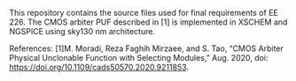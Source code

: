 This repository contains the source files used for final requirements of EE 226. 
The CMOS arbiter PUF described in [1] is implemented in XSCHEM and NGSPICE using sky130 nm architecture.

References:
[1]M. Moradi, Reza Faghih Mirzaee, and S. Tao, “CMOS Arbiter Physical Unclonable Function with Selecting Modules,” Aug. 2020, doi: https://doi.org/10.1109/cads50570.2020.9211853.
